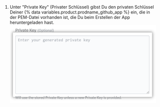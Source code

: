 1. Unter "Private Key" (Privater Schlüssel) gibst Du den privaten Schlüssel Deiner {% data variables.product.prodname_github_app %} ein, die in der PEM-Datei vorhanden ist, die Du beim Erstellen der App heruntergeladen hast. ![Feld „Private key" (Privater Schlüssel)](/assets/images/help/insights/private-key.png)
